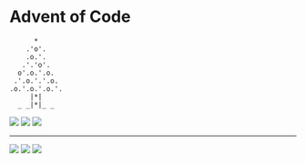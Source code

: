# Advent of Code

```
      *
    .'o'.
    .o.'.
   .'.'o'.
  o'.o.'.o.
 .'.o.'.'.o.
.o.'.o.'.o.'.
     |*|
  _ _|*|_ _
```

![](https://img.shields.io/badge/2021%20📅-13-blue) ![](https://img.shields.io/badge/stars%20⭐-11-yellow) ![](https://img.shields.io/badge/days%20completed-5-red)

---

![](https://img.shields.io/badge/2020%20📅-orange) ![](https://img.shields.io/badge/2020%20⭐-18-yellow) ![](https://img.shields.io/badge/2020%20completed-7-red)
